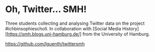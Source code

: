 # Oh, Twitter... SMH!

Three students collecting and analysing Twitter data on the project #ichbinsophiescholl. In collaboration with [Social Media History][https://smh.blogs.uni-hamburg.de/] from the University of Hamburg.

https://github.com/lguenth/twittersmh
